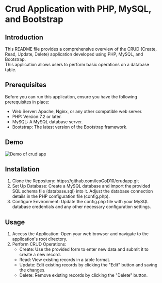 <h1>Crud Application  with PHP, MySQL, and Bootstrap</h1>
<h2>Introduction</h2>
<p>This README file provides a comprehensive overview of the CRUD (Create, Read, Update, Delete) application developed using PHP, MySQL, and Bootstrap. <br>
  This application allows users to perform basic operations on a database table.</p>
<h2>Prerequisites</h2>
<p>Before you can run this application, ensure you have the following prerequisites in place:</p>
<ul>
  <li>Web Server: Apache, Nginx, or any other compatible web server.</li>
  <li>PHP: Version 7.2 or later.</li>
  <li>MySQL: A MySQL database server.</li>
  <li>Bootstrap: The latest version of the Bootstrap framework.</li>
</ul>
<h2>Demo</h2>
<img src="https://media.licdn.com/dms/image/v2/D5622AQHFWQ9Gr3Opcw/feedshare-shrink_2048_1536/feedshare-shrink_2048_1536/0/1726695013118?e=1729728000&v=beta&t=jeu4VyeHFLhihbT5QtNa1sEylXQEh2JISTTKJfo3jFk" alt="Demo of crud app">
<h2>Installation</h2>
<ol type="1">
  <li>Clone the Repository: https://github.com/leoGoD10/crudapp.git</li>
  <li>Set Up Database: Create a MySQL database and import the provided SQL schema file (database.sql) into it. Adjust the database connection details in the PHP configuration file (config.php).</li>
  <li>Configure Environment: Update the config.php file with your MySQL database credentials and any other necessary configuration settings.</li>
</ol>
<h2>Usage</h2>
<ol type="1">
  <li>Access the Application: Open your web browser and navigate to the application's root directory.</li>
  <li>Perform CRUD Operations:
    <ul>
      <li>Create: Use the provided form to enter new data and submit it to create a new record.</li>
      <li>Read: View existing records in a table format.</li>
      <li>Update: Edit existing records by clicking the "Edit" button and saving the changes.</li>
      <li>Delete: Remove existing records by clicking the "Delete" button.</li>
    </ul>
  </li>
</ol>
